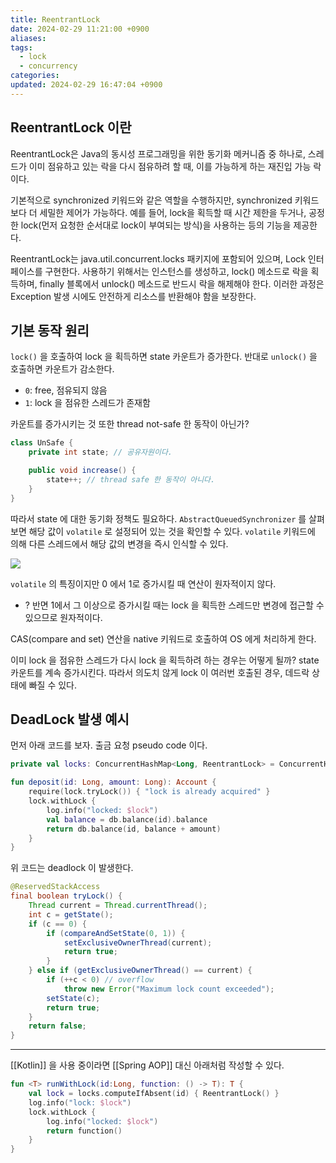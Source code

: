 ```yaml
---
title: ReentrantLock
date: 2024-02-29 11:21:00 +0900
aliases: 
tags:
  - lock
  - concurrency
categories: 
updated: 2024-02-29 16:47:04 +0900
---
```


## ReentrantLock 이란

ReentrantLock은 Java의 동시성 프로그래밍을 위한 동기화 메커니즘 중 하나로, 스레드가 이미 점유하고 있는 락을 다시 점유하려 할 때, 이를 가능하게 하는 재진입 가능 락이다.

기본적으로 synchronized 키워드와 같은 역할을 수행하지만, synchronized 키워드보다 더 세밀한 제어가 가능하다. 예를 들어, lock을 획득할 때 시간 제한을 두거나, 공정한 lock(먼저 요청한 순서대로 lock이 부여되는 방식)을 사용하는 등의 기능을 제공한다.

ReentrantLock는 java.util.concurrent.locks 패키지에 포함되어 있으며, Lock 인터페이스를 구현한다. 사용하기 위해서는 인스턴스를 생성하고, lock() 메소드로 락을 획득하며, finally 블록에서 unlock() 메소드로 반드시 락을 해제해야 한다. 이러한 과정은 Exception 발생 시에도 안전하게 리소스를 반환해야 함을 보장한다.

## 기본 동작 원리

`lock()` 을 호출하여 lock 을 획득하면 state 카운트가 증가한다. 반대로 `unlock()` 을 호출하면 카운트가 감소한다.

- `0`: free, 점유되지 않음
- `1`: lock 을 점유한 스레드가 존재함

카운트를 증가시키는 것 또한 thread not-safe 한 동작이 아닌가?

```java
class UnSafe {
    private int state; // 공유자원이다.

    public void increase() {
        state++; // thread safe 한 동작이 아니다.
    }
}
```

따라서 state 에 대한 동기화 정책도 필요하다. `AbstractQueuedSynchronizer` 를 살펴보면 해당 값이 `volatile` 로 설정되어 있는 것을 확인할 수 있다. `volatile` 키워드에 의해 다른 스레드에서 해당 값의 변경을 즉시 인식할 수 있다.

![](https://i.imgur.com/QTT0Ycm.png)

`volatile` 의 특징이지만 0 에서 1로 증가시킬 때 연산이 원자적이지 않다.

- ? 반면 1에서 그 이상으로 증가시킬 때는 lock 을 획득한 스레드만 변경에 접근할 수 있으므로 원자적이다.

CAS(compare and set) 연산을 native 키워드로 호출하여 OS 에게 처리하게 한다.

이미 lock 을 점유한 스레드가 다시 lock 을 획득하려 하는 경우는 어떻게 될까? state 카운트를 계속 증가시킨다. 따라서 의도치 않게 lock 이 여러번 호출된 경우, 데드락 상태에 빠질 수 있다.

## DeadLock 발생 예시

먼저 아래 코드를 보자. 출금 요청 pseudo code 이다.

```kotlin
private val locks: ConcurrentHashMap<Long, ReentrantLock> = ConcurrentHashMap()

fun deposit(id: Long, amount: Long): Account {
    require(lock.tryLock()) { "lock is already acquired" }
    lock.withLock {
        log.info("locked: $lock")
        val balance = db.balance(id).balance
        return db.balance(id, balance + amount)
    }
}
```

위 코드는 deadlock 이 발생한다.

```java
@ReservedStackAccess
final boolean tryLock() {
    Thread current = Thread.currentThread();
    int c = getState();
    if (c == 0) {
        if (compareAndSetState(0, 1)) {
            setExclusiveOwnerThread(current);
            return true;
        }
    } else if (getExclusiveOwnerThread() == current) {
        if (++c < 0) // overflow
            throw new Error("Maximum lock count exceeded");
        setState(c);
        return true;
    }
    return false;
}
```

---

[[Kotlin]] 을 사용 중이라면 [[Spring AOP]] 대신 아래처럼 작성할 수 있다.

```kotlin
fun <T> runWithLock(id:Long, function: () -> T): T {
    val lock = locks.computeIfAbsent(id) { ReentrantLock() }
    log.info("lock: $lock")
    lock.withLock {
        log.info("locked: $lock")
        return function()
    }
}
```
